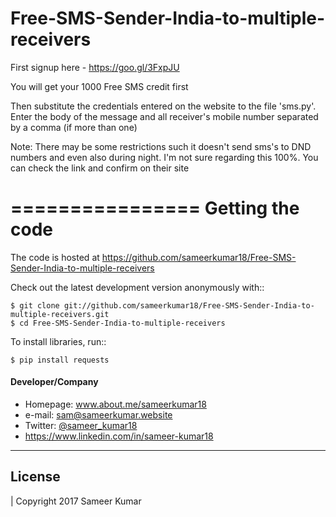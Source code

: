 # Free-SMS-Sender-India-to-multiple-receivers


First signup here - https://goo.gl/3FxpJU

You will get your 1000 Free SMS credit first


Then substitute the credentials entered on the website to the file 'sms.py'.
Enter the body of the message and all receiver's mobile number separated by a comma (if more than one)




Note:
There may be some restrictions such it doesn't send sms's to DND numbers and even also during night. I'm not sure regarding this 100%. You can check the link and confirm on their site



================
Getting the code
================


The code is hosted at https://github.com/sameerkumar18/Free-SMS-Sender-India-to-multiple-receivers

Check out the latest development version anonymously with::

    $ git clone git://github.com/sameerkumar18/Free-SMS-Sender-India-to-multiple-receivers.git
    $ cd Free-SMS-Sender-India-to-multiple-receivers

To install libraries, run::

	$ pip install requests
  
#### Developer/Company
* Homepage: www.about.me/sameerkumar18
* e-mail: sam@sameerkumar.website
* Twitter: [@sameer_kumar18](https://twitter.com/sameer_kumar18 "sameer_kumar18 on twitter")
* https://www.linkedin.com/in/sameer-kumar18

-------
License
-------

| Copyright 2017 Sameer Kumar
